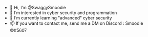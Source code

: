 - 👋 Hi, I’m @SwaggySmoodie
- 👀 I’m interested in cyber security and programmation
- 🌱 I’m currently learning "advanced" cyber security
- 📫 If you want to contact me, send me a DM on Discord : Smoodie ©#5607

<!---
SwaggySmoodie/SwaggySmoodie is a ✨ special ✨ repository because its `README.md` (this file) appears on your GitHub profile.
You can click the Preview link to take a look at your changes.
--->
